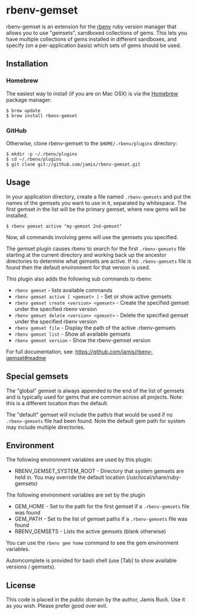 # rbenv-gemset

rbenv-gemset is an extension for the [rbenv][rbenv] ruby version manager that
allows you to use "gemsets", sandboxed collections of gems. This lets you have
multiple collections of gems installed in different sandboxes, and specify (on
a per-application basis) which sets of gems should be used.

## Installation

### Homebrew

The easiest way to install (if you are on Mac OSX) is via the [Homebrew][homebrew] package manager:

    $ brew update
    $ brew install rbenv-gemset

### GitHub

Otherwise, clone rbenv-gemset to the `$HOME/.rbenv/plugins` directory:

    $ mkdir -p ~/.rbenv/plugins
    $ cd ~/.rbenv/plugins
    $ git clone git://github.com/jamis/rbenv-gemset.git

## Usage

In your application directory, create a file named `.rbenv-gemsets` and put the
names of the gemsets you want to use in it, separated by whitespace. The first
gemset in the list will be the primary gemset, where new gems will be
installed.

    $ rbenv gemset active "my-gemset 2nd-gemset"

Now, all commands involving gems will use the gemsets you specified.

The gemset plugin causes rbenv to search for the first `.rbenv-gemsets` file 
starting at the current directory and working back up the ancestor directories
to determine what gemsets are active.
If no `.rbenv-gemsets` file is found then the default environment for that
version is used.

This plugin also adds the following sub commands to rbenv:

* `rbenv gemset` - lists available commands
* `rbenv gemset active [ <gemset> ]` - Set or show active gemsets
* `rbenv gemset create <version> <gemset>` - Create the specified gemset under the specified rbenv version
* `rbenv gemset delete <version> <gemset>` - Delete  the specified gemset under the specified rbenv version
* `rbenv gemset file` - Display the path of the active .rbenv-gemsets
* `rbenv gemset list` - Show all available gemsets 
* `rbenv gemset version` - Show the rbenv-gemset version 

For full documentation, see: https://github.com/jamis/rbenv-gemset#readme

## Special gemsets

The "global" gemset is always appended to the end of the list of gemsets 
and is typically used for gems that are common across all projects.
Note: this is a different location than the default.

The "default" gemset will include the path/s that would be used if no `.rbenv-gemsets` file had been found.
Note the default gem path for system may include multiple directories.

## Environment

The following environment variables are used by this plugin:

* RBENV\_GEMSET\_SYSTEM\_ROOT - Directory that system gemsets are held in. You may override the default location (/usr/local/share/ruby-gemsets)

The following environment variables are set by the plugin 

* GEM\_HOME - Set to the path for the first gemset if a `.rbenv-gemsets` file was found
* GEM\_PATH - Set to the list of gemset paths if a `.rbenv-gemsets` file was found
* RBENV\_GEMSETS - Lists the active gemsets (blank otherwise)

You can use the `rbenv gem home` command to see the gem environment variables.

Automcomplete is provided for bash shell (use [Tab] to show available versions / gemsets).

## License

This code is placed in the public domain by the author, Jamis Buck. Use it as
you wish. Please prefer good over evil.

[rbenv]: http://github.com/sstephenson/rbenv
[homebrew]: http://mxcl.github.com/homebrew/
